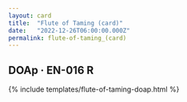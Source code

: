 ```yaml
---
layout: card
title:  "Flute of Taming (card)"
date:   "2022-12-26T06:00:00.000Z"
permalink: flute-of-taming_(card)
---
```


## DOAp &middot; EN-016 R

{% include templates/flute-of-taming-doap.html %}
